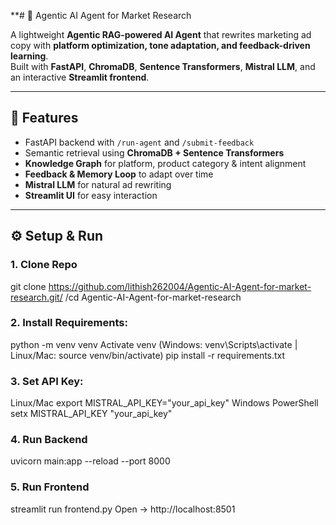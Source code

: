 

**# 🎯 Agentic AI Agent for Market Research

A lightweight **Agentic RAG-powered AI Agent** that rewrites marketing ad copy with **platform optimization, tone adaptation, and feedback-driven learning**.  
Built with **FastAPI**, **ChromaDB**, **Sentence Transformers**, **Mistral LLM**, and an interactive **Streamlit frontend**.  

---

## 🚀 Features
- FastAPI backend with `/run-agent` and `/submit-feedback`  
- Semantic retrieval using **ChromaDB + Sentence Transformers**  
- **Knowledge Graph** for platform, product category & intent alignment  
- **Feedback & Memory Loop** to adapt over time  
- **Mistral LLM** for natural ad rewriting  
- **Streamlit UI** for easy interaction  

---

## ⚙️ Setup & Run

### 1. Clone Repo
git clone https://github.com/lithish262004/Agentic-AI-Agent-for-market-research.git/
/cd Agentic-AI-Agent-for-market-research

### 2. Install Requirements:
python -m venv venv
 Activate venv (Windows: venv\Scripts\activate | Linux/Mac: source venv/bin/activate)
pip install -r requirements.txt

### 3. Set API Key:
 Linux/Mac
export MISTRAL_API_KEY="your_api_key"
 Windows PowerShell
setx MISTRAL_API_KEY "your_api_key"

### 4. Run Backend
uvicorn main:app --reload --port 8000

### 5. Run Frontend
streamlit run frontend.py
Open → http://localhost:8501


